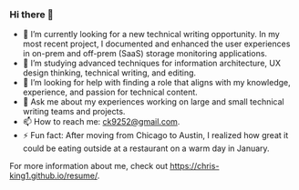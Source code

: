 ### Hi there 👋

- 🔭 I’m currently looking for a new technical writing opportunity. In my most recent project, I documented and enhanced the user experiences in on-prem and off-prem (SaaS) storage monitoring applications.
- 🌱 I’m studying advanced techniques for information architecture, UX design thinking, technical writing, and editing.
- 🤔 I’m looking for help with finding a role that aligns with my knowledge, experience, and passion for technical content.
- 💬 Ask me about my experiences working on large and small technical writing teams and projects.
- 📫 How to reach me: ck9252@gmail.com.
- ⚡ Fun fact: After moving from Chicago to Austin, I realized how great it could be eating outside at a restaurant on a warm day in January.

For more information about me, check out https://chris-king1.github.io/resume/.
